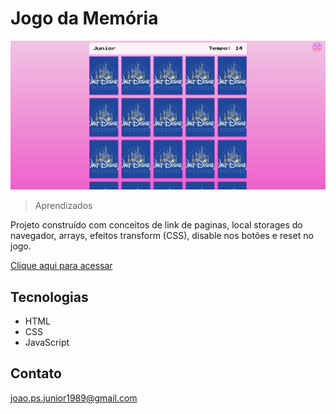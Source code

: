 # Jogo da Memória

![preview](./.github/preview-jogo-da-memoria.png)

> Aprendizados

Projeto construído com conceitos de link de paginas, local storages do navegador, arrays, efeitos transform (CSS), disable nos botões e reset no jogo.

[Clique aqui para acessar](https://djh0w.github.io/memory-game/index.html)

## Tecnologias

- HTML
- CSS
- JavaScript

## Contato

joao.ps.junior1989@gmail.com

